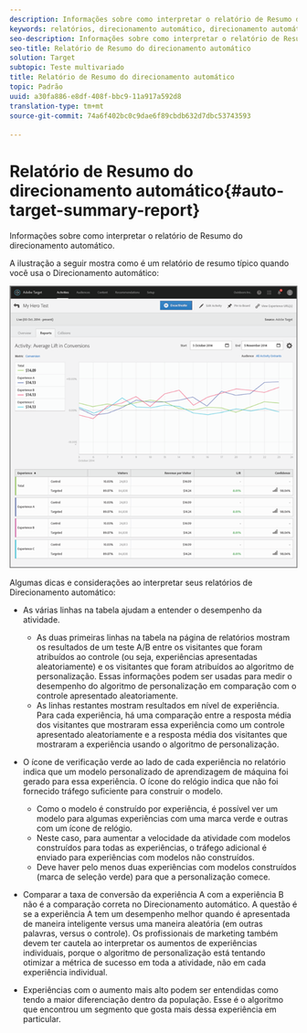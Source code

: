 ```yaml
---
description: Informações sobre como interpretar o relatório de Resumo do direcionamento automático.
keywords: relatórios, direcionamento automático, direcionamento automático, AT
seo-description: Informações sobre como interpretar o relatório de Resumo do direcionamento automático.
seo-title: Relatório de Resumo do direcionamento automático
solution: Target
subtopic: Teste multivariado
title: Relatório de Resumo do direcionamento automático
topic: Padrão
uuid: a30fa886-e8df-408f-bbc9-11a917a592d8
translation-type: tm+mt
source-git-commit: 74a6f402bc0c9dae6f89cbdb632d7dbc53743593

---
```



# Relatório de Resumo do direcionamento automático{#auto-target-summary-report}

Informações sobre como interpretar o relatório de Resumo do direcionamento automático.

A ilustração a seguir mostra como é um relatório de resumo típico quando você usa o Direcionamento automático:

![](assets/autotarget.png)

Algumas dicas e considerações ao interpretar seus relatórios de Direcionamento automático:

* As várias linhas na tabela ajudam a entender o desempenho da atividade.

   * As duas primeiras linhas na tabela na página de relatórios mostram os resultados de um teste A/B entre os visitantes que foram atribuídos ao controle (ou seja, experiências apresentadas aleatoriamente) e os visitantes que foram atribuídos ao algoritmo de personalização. Essas informações podem ser usadas para medir o desempenho do algoritmo de personalização em comparação com o controle apresentado aleatoriamente.
   * As linhas restantes mostram resultados em nível de experiência. Para cada experiência, há uma comparação entre a resposta média dos visitantes que mostraram essa experiência como um controle apresentado aleatoriamente e a resposta média dos visitantes que mostraram a experiência usando o algoritmo de personalização.

* O ícone de verificação verde ao lado de cada experiência no relatório indica que um modelo personalizado de aprendizagem de máquina foi gerado para essa experiência. O ícone do relógio indica que não foi fornecido tráfego suficiente para construir o modelo.

   * Como o modelo é construído por experiência, é possível ver um modelo para algumas experiências com uma marca verde e outras com um ícone de relógio.
   * Neste caso, para aumentar a velocidade da atividade com modelos construídos para todas as experiências, o tráfego adicional é enviado para experiências com modelos não construídos.
   * Deve haver pelo menos duas experiências com modelos construídos (marca de seleção verde) para que a personalização comece.

* Comparar a taxa de conversão da experiência A com a experiência B não é a comparação correta no Direcionamento automático. A questão é se a experiência A tem um desempenho melhor quando é apresentada de maneira inteligente versus uma maneira aleatória (em outras palavras, versus o controle). Os profissionais de marketing também devem ter cautela ao interpretar os aumentos de experiências individuais, porque o algoritmo de personalização está tentando otimizar a métrica de sucesso em toda a atividade, não em cada experiência individual.
* Experiências com o aumento mais alto podem ser entendidas como tendo a maior diferenciação dentro da população. Esse é o algoritmo que encontrou um segmento que gosta mais dessa experiência em particular.

